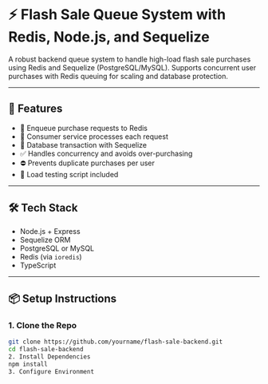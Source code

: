 # ⚡ Flash Sale Queue System with Redis, Node.js, and Sequelize

A robust backend queue system to handle high-load flash sale purchases using Redis and Sequelize (PostgreSQL/MySQL). Supports concurrent user purchases with Redis queuing for scaling and database protection.

---

## 🚀 Features

- 🧾 Enqueue purchase requests to Redis
- 🧵 Consumer service processes each request
- 💾 Database transaction with Sequelize
- ✅ Handles concurrency and avoids over-purchasing
- ⛔ Prevents duplicate purchases per user
- 🧪 Load testing script included

---

## 🛠️ Tech Stack

- Node.js + Express
- Sequelize ORM
- PostgreSQL or MySQL
- Redis (via `ioredis`)
- TypeScript

---

## 📦 Setup Instructions

### 1. Clone the Repo

```bash
git clone https://github.com/yourname/flash-sale-backend.git
cd flash-sale-backend
2. Install Dependencies
npm install
3. Configure Environment
